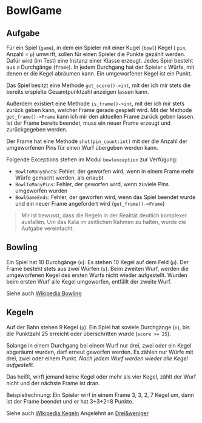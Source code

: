 # BowlGame
## Aufgabe
Für ein Spiel (`game`), in dem ein Spieler mit einer Kugel (`bowl`) Kegel ( `pin`, Anzahl = `p`) umwirft, sollen für
einen Spieler die Punkte gezählt werden. Dafür wird (im Test) eine Instanz einer Klasse erzeugt. 
Jedes Spiel besteht aus `n` Durchgänge (`frame`). 
In jedem Durchgang hat der Spieler `s` Würfe, mit denen er die Kegel abräumen kann. 
Ein umgeworfener Kegel ist ein Punkt.
  
Das Spiel besitzt eine Methode `get_score()->int`, mit der ich mir stets die bereits erspielte Gesamtpunktzahl anzeigen
lassen kann.

Außerdem existiert eine Methode `is_frame()->int`, mit der ich mir stets zurück geben kann, welcher Frame gerade
gespielt wird. Mit der Methode `get_frame()->Frame` kann ich mir den aktuellen Frame zurück geben lassen. Ist der Frame
bereits beendet, muss ein neuer Frame erzeugt und zurückgegeben werden. 

Der Frame hat eine Methode `shot(pin_count:int)` mit der die Anzahl der umgeworfenen Pins für einen Wurf übergeben 
werden kann.

Folgende Exceptions stehen im Modul `bowlexception` zur Verfügung:
* `BowlToManyShots`: Fehler, der geworfen wird, wenn in einem Frame mehr Würfe gemacht werden, als erlaubt
* `BowlToManyPins`: Fehler, der geworfen wird, wenn zuviele Pins umgeworfen wurden
* `BowlGameEnds`: Fehler, der geworfen wird, wenn das Spiel beendet wurde und ein neuer Frame angefordert wird 
(`get_frame()->Frame`)


> Mir ist bewusst, dass die Regeln in der Realität deutlich komplexer ausfallen.
> Um das Kata im zeitlichen Rahmen zu halten, wurde die Aufgabe vereinfacht.

## Bowling

Ein Spiel hat 10 Durchgänge (`n`). 
Es stehen 10 Kegel auf dem Feld (`p`). 
Der Frame besteht stets aus zwei Würfen (`s`).
Beim zweiten Wurf, werden die umgeworfenen Kegel des ersten Wurfs nicht wieder aufgestellt. Wurden beim ersten Wurf
alle Kegel umgeworfen, entfällt der zweite Wurf.

Siehe auch [Wikipedia:Bowling](https://de.wikipedia.org/wiki/Bowling)

## Kegeln 
Auf der Bahn stehen 9 Kegel (`p`). 
Ein Spiel hat soviele Durchgänge (`n`), bis die Punktzahl 25 erreicht oder überschritten wurde (`score >= 25`).

Solange in einem Durchgang bei einem Wurf nur drei, zwei oder ein Kegel abgeräumt wurden, darf erneut geworfen werden.
Es zählen nur Würfe mit drei, zwei oder einem Punkt. _Nach jedem Wurf werden wieder alle Kegel aufgestellt._

Das heißt, wirft jemand keine Kegel oder mehr als vier Kegel, zählt der Wurf nicht und der nächste Frame ist dran.

Beispielrechnung: Ein Spieler wirf in einem Frame 3, 3, 2, 7 Kegel um, dann ist der Frame beendet und er hat 3+3+2=8 
Punkte. 

Siehe auch [Wikipedia:Kegeln](https://de.wikipedia.org/wiki/Kegeln)
Angelehnt an [Drei&weniger](https://www.planet-wissen.de/gesellschaft/sport/kegeln/pwiekegelspiele100.html)
